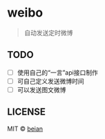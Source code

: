 # weibo
>自动发送定时微博


## TODO

- [ ] 使用自己的“一言”api接口制作
- [ ] 可自己定义发送微博时间
- [ ] 可以发送图文微博

## LICENSE

MIT © [beian](https://github.com/bunian/weibo)
